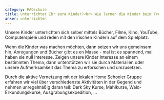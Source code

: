 ```yaml
---
category: FAQschule
title: Unterrichtet Ihr eure Kinder?<br> Wie lernen die Kinder beim Freilernen?
anker: unterrichten
---
```


Unsere Kinder unterrichten sich selber mittels Bücher, Filme, Kino, YouTube, Computerspiele und reden mit den irischen Kindern auf dem Spielplatz.

Wenn die Kinder was machen möchten, dann setzen wir uns gemeinsam hin, Anregungen und Bücher gibt es en Masse - mal ist es spannend, mal haben sie null Interesse. Zeigen unsere Kinder Interesse an einem bestimmten Thema, dann unterstützen wir sie durch Materialien oder unsere Aufmerksamkeit das Thema zu erforschen und umzusetzen.

Durch die aktive Vernetzung mit der lokalen Home Schooler Gruppe erfahren wir viel über verschiedenste Aktivitäten in der Gegend und nehmen unregelmäßig daran teil: Dark Sky Kurse, Mahlkurse, Wald-Erkundungskurse, Ausgrabungsexpedition, ...
